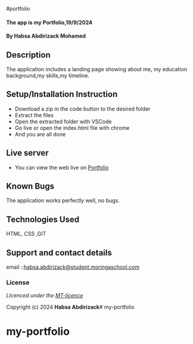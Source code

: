 #portfolio
#### The app is my Portfolio,19/9/2024
#### **By Habsa Abdirizack Mohamed**
## Description
The application includes a  landing page showing about me, my education background,my skills,my timeline.

## Setup/Installation Instruction
* Download a zip in the code button to the desired folder
* Extract the files
* Open the extracted folder with VSCode
* Go live or open the index.html file with chrome
* And you are all done

## Live server
* You can view the web live on [Portfolio](https://hafsa-0-abdy.github.io/Habsas-Portfolio/Index.html)

## Known Bugs
The application works perfectly well, no bugs.

## Technologies Used
HTML, CSS ,GIT

## Support and contact details
email ::habsa.abdirizack@student.moringaschool.com

### License
*LIcenced under the [MT-licence](https://github.com/hafsa/portfolio-sdft11/blob/master/LICENSE.md)*

Copyright (c) 2024 **Habsa Abdirizack**# my-portfolio
# my-portfolio
